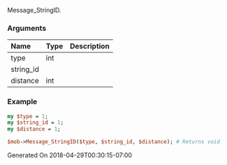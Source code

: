 Message_StringID.
### Arguments
**Name**|**Type**|**Description**
:---|:---|:---
type|int|
string_id||
distance|int|

### Example

```perl
my $type = 1;
my $string_id = 1;
my $distance = 1;

$mob->Message_StringID($type, $string_id, $distance); # Returns void
```


Generated On 2018-04-29T00:30:15-07:00